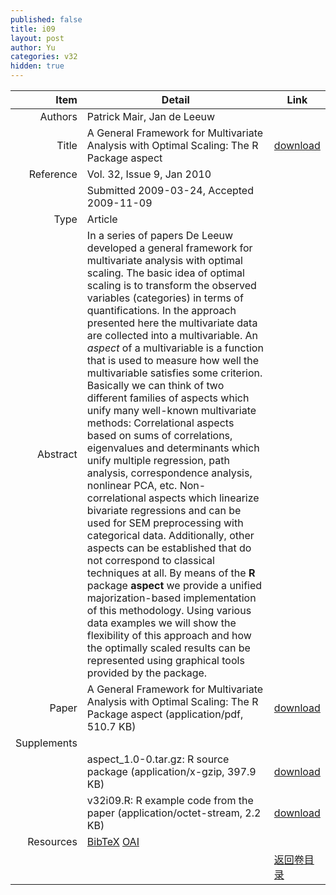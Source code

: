 ```yaml
---
published: false
title: i09
layout: post
author: Yu
categories: v32
hidden: true
---
```


| Item | Detail | Link |
|---:|---|---|
| Authors | Patrick Mair, Jan de Leeuw| |
| Title |A General Framework for Multivariate Analysis with Optimal Scaling: The R Package aspect | [download](http://www.jstatsoft.org/v32/i09/paper) |
| Reference |Vol. 32, Issue 9, Jan 2010 | |
| | Submitted 2009-03-24, Accepted 2009-11-09| | 
| Type | Article| |
| Abstract | In a series of papers De Leeuw developed a general framework for multivariate analysis with optimal scaling. The basic idea of optimal scaling is to transform the observed variables (categories) in terms of quantifications. In the approach presented here the multivariate data are collected into a multivariable. An <em>aspect</em> of a multivariable is a function that is used to measure how well the multivariable satisfies some criterion. Basically we can think of two different families of aspects which unify many well-known multivariate methods: Correlational aspects based on sums of correlations, eigenvalues and determinants which unify multiple regression, path analysis, correspondence analysis, nonlinear PCA, etc. Non-correlational aspects which linearize bivariate regressions and can be used for SEM preprocessing with categorical data. Additionally, other aspects can be established that do not correspond to classical techniques at all. By means of the <b>R</b> package <b>aspect</b> we provide a unified majorization-based implementation of this methodology. Using various data examples we will show the flexibility of this approach and how the optimally scaled results can be represented using graphical tools provided by the package. | |
| Paper | A General Framework for Multivariate Analysis with Optimal Scaling: The R Package aspect  (application/pdf, 510.7 KB)| [download](http://www.jstatsoft.org/v32/i09/paper) |
| Supplements | | |
| |aspect_1.0-0.tar.gz: R source package  (application/x-gzip, 397.9 KB)|  [download](http://www.jstatsoft.org/v32/i09/supp/1) |
| |v32i09.R: R example code from the paper  (application/octet-stream, 2.2 KB)|  [download](http://www.jstatsoft.org/v32/i09/supp/2) |
| Resources | [BibTeX](http://www.jstatsoft.org/v32/i09/bibtex) [OAI](http://www.jstatsoft.org/oai?verb=GetRecord&identifier=oai.jstatsoft/v32/i09&prefix=oai_dc)| |
| |  | [返回卷目录]({{site.baseurl}}/volume/v32.html) |